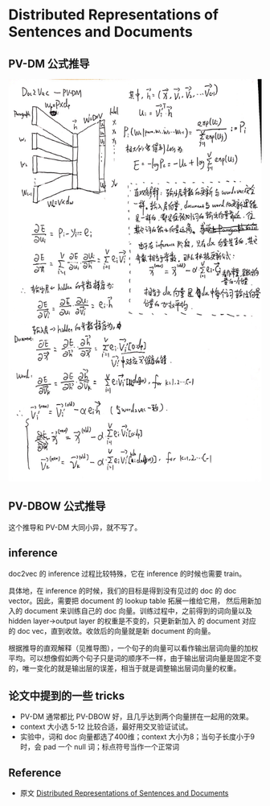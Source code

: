 # Distributed Representations of Sentences and Documents

## PV-DM 公式推导
<img src="/figures/nlp/d2v_pv_dm.jpg" alt="" width="700px" height="800px">

## PV-DBOW 公式推导
这个推导和 PV-DM 大同小异，就不写了。

## inference
doc2vec 的 inference 过程比较特殊，它在 inference 的时候也需要 train。

具体地，在 inference 的时候，我们的目标是得到没有见过的 doc 的 doc vector。因此，需要把 document 的 lookup table 拓展一维给它用，
然后用新加入的 document 来训练自己的 doc 向量。训练过程中，之前得到的词向量以及 hidden layer->output layer 的权重是不变的，只更新新加入
的 document 对应的 doc vec，直到收敛。收敛后的向量就是新 document 的向量。

根据推导的直观解释（见推导图），一个句子的向量可以看作输出层词向量的加权平均。可以想像假如两个句子只是词的顺序不一样，由于输出层词向量是固定不变的，唯一变化的就是输出层的误差，相当于就是调整输出层词向量的权重。

## 论文中提到的一些 tricks
* PV-DM 通常都比 PV-DBOW 好，且几乎达到两个向量拼在一起用的效果。
* context 大小选 5-12 比较合适，最好用交叉验证试试。
* 实验中，词和 doc 向量都选了400维；context 大小为8；当句子长度小于9时，会 pad 一个 null 词；标点符号当作一个正常词

## Reference
* 原文 [Distributed Representations of Sentences and Documents](https://arxiv.org/pdf/1405.4053.pdf) 